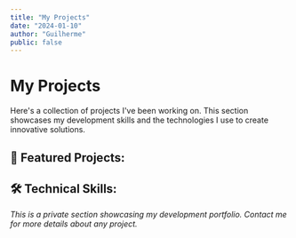 ```yaml
---
title: "My Projects"
date: "2024-01-10"
author: "Guilherme"
public: false
---
```


# My Projects

Here's a collection of projects I've been working on. This section showcases my development skills and the technologies I use to create innovative solutions.

## 🚀 Featured Projects:

## 🛠️ Technical Skills:

*This is a private section showcasing my development portfolio. Contact me for more details about any project.*
